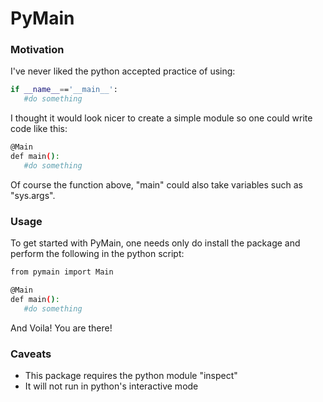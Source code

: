 # PyMain

### Motivation
I've never liked the python accepted practice of using:
```sh
if __name__=='__main__':
   #do something
```

I thought it would look nicer to create a simple module so one could write code like this:

```sh
@Main
def main():
   #do something
```

Of course the function above, "main" could also take variables such as "sys.args".

### Usage
To get started with PyMain, one needs only do install the package and perform the following in the python script:
```sh
from pymain import Main

@Main
def main():
   #do something
```

And Voila! You are there!

### Caveats
* This package requires the python module "inspect" 
* It will not run in python's interactive mode